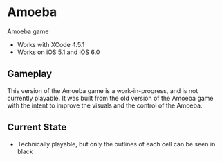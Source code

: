 Amoeba
======

Amoeba game

* Works with XCode 4.5.1
* Works on iOS 5.1 and iOS 6.0

Gameplay
--------

This version of the Amoeba game is a work-in-progress, and is not currently playable. 
It was built from the old version of the Amoeba game with the intent to improve the 
visuals and the control of the Amoeba.

Current State
-------------

* Technically playable, but only the outlines of each cell can be seen in black
